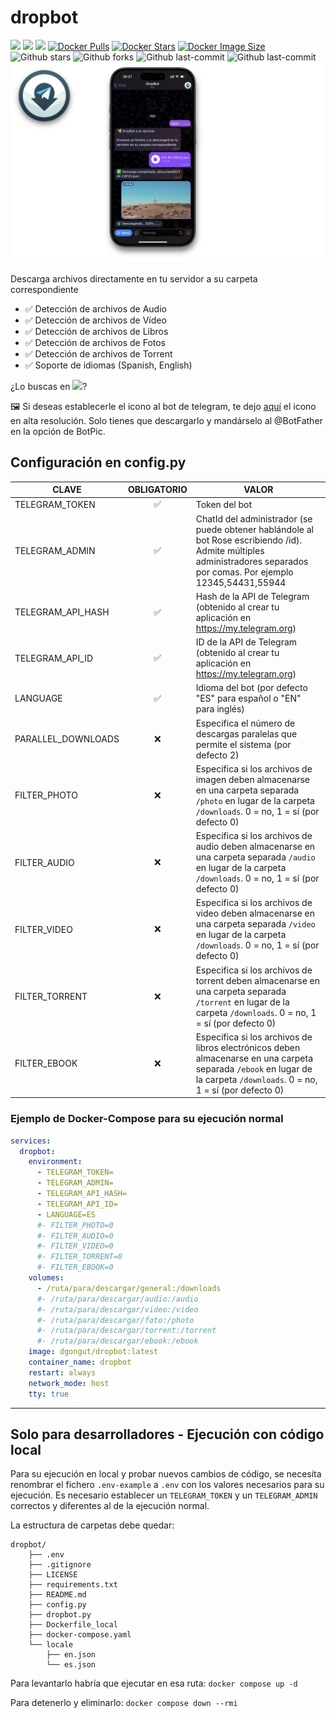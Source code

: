 # dropbot
[![](https://badgen.net/badge/icon/github?icon=github&label)](https://github.com/dgongut/dropbot)
[![](https://badgen.net/badge/icon/docker?icon=docker&label)](https://hub.docker.com/r/dgongut/dropbot)
[![](https://badgen.net/badge/icon/telegram?icon=telegram&label)](https://t.me/dockercontrollerbotnews)
[![Docker Pulls](https://badgen.net/docker/pulls/dgongut/dropbot?icon=docker&label=pulls)](https://hub.docker.com/r/dgongut/dropbot/)
[![Docker Stars](https://badgen.net/docker/stars/dgongut/dropbot?icon=docker&label=stars)](https://hub.docker.com/r/dgongut/dropbot/)
[![Docker Image Size](https://badgen.net/docker/size/dgongut/dropbot?icon=docker&label=image%20size)](https://hub.docker.com/r/dgongut/dropbot/)
![Github stars](https://badgen.net/github/stars/dgongut/dropbot?icon=github&label=stars)
![Github forks](https://badgen.net/github/forks/dgongut/dropbot?icon=github&label=forks)
![Github last-commit](https://img.shields.io/github/last-commit/dgongut/dropbot)
![Github last-commit](https://badgen.net/github/license/dgongut/dropbot)
![alt text](https://github.com/dgongut/pictures/blob/main/dropbot/mockup.png)

Descarga archivos directamente en tu servidor a su carpeta correspondiente

- ✅ Detección de archivos de Audio
- ✅ Detección de archivos de Vídeo
- ✅ Detección de archivos de Libros
- ✅ Detección de archivos de Fotos
- ✅ Detección de archivos de Torrent
- ✅ Soporte de idiomas (Spanish, English)

¿Lo buscas en [![](https://badgen.net/badge/icon/docker?icon=docker&label)](https://hub.docker.com/r/dgongut/dropbot)?

🖼️ Si deseas establecerle el icono al bot de telegram, te dejo [aquí](https://raw.githubusercontent.com/dgongut/pictures/main/dropbot/dropbot.png) el icono en alta resolución. Solo tienes que descargarlo y mandárselo al @BotFather en la opción de BotPic.

## Configuración en config.py

| CLAVE                          | OBLIGATORIO | VALOR                                                                                   |
|---------------------------------|:------------:|-----------------------------------------------------------------------------------------|
| TELEGRAM_TOKEN                 |✅            | Token del bot |
| TELEGRAM_ADMIN                 |✅            | ChatId del administrador (se puede obtener hablándole al bot Rose escribiendo /id). Admite múltiples administradores separados por comas. Por ejemplo 12345,54431,55944 |
| TELEGRAM_API_HASH              | ✅           | Hash de la API de Telegram (obtenido al crear tu aplicación en https://my.telegram.org) |
| TELEGRAM_API_ID                | ✅           | ID de la API de Telegram (obtenido al crear tu aplicación en https://my.telegram.org)   |
| LANGUAGE                       | ✅           | Idioma del bot (por defecto "ES" para español o "EN" para inglés)                       |
| PARALLEL_DOWNLOADS             | ❌           | Especifica el número de descargas paralelas que permite el sistema (por defecto 2)      |
| FILTER_PHOTO                   | ❌           | Especifica si los archivos de imagen deben almacenarse en una carpeta separada `/photo` en lugar de la carpeta `/downloads`. 0 = no, 1 = sí (por defecto 0)   |
| FILTER_AUDIO                   | ❌           | Especifica si los archivos de audio deben almacenarse en una carpeta separada `/audio` en lugar de la carpeta `/downloads`. 0 = no, 1 = sí (por defecto 0)    |
| FILTER_VIDEO                   | ❌           | Especifica si los archivos de video deben almacenarse en una carpeta separada `/video` en lugar de la carpeta `/downloads`. 0 = no, 1 = sí (por defecto 0)    |
| FILTER_TORRENT                 | ❌           | Especifica si los archivos de torrent deben almacenarse en una carpeta separada `/torrent` en lugar de la carpeta `/downloads`. 0 = no, 1 = sí (por defecto 0)    |
| FILTER_EBOOK                 | ❌           | Especifica si los archivos de libros electrónicos deben almacenarse en una carpeta separada `/ebook` en lugar de la carpeta `/downloads`. 0 = no, 1 = sí (por defecto 0)    |

### Ejemplo de Docker-Compose para su ejecución normal

```yaml
services:
  dropbot:
    environment:
      - TELEGRAM_TOKEN=
      - TELEGRAM_ADMIN=
      - TELEGRAM_API_HASH=
      - TELEGRAM_API_ID=
      - LANGUAGE=ES
      #- FILTER_PHOTO=0
      #- FILTER_AUDIO=0
      #- FILTER_VIDEO=0
      #- FILTER_TORRENT=0
      #- FILTER_EBOOK=0
    volumes:
      - /ruta/para/descargar/general:/downloads
      #- /ruta/para/descargar/audio:/audio
      #- /ruta/para/descargar/video:/video
      #- /ruta/para/descargar/foto:/photo
      #- /ruta/para/descargar/torrent:/torrent
      #- /ruta/para/descargar/ebook:/ebook
    image: dgongut/dropbot:latest
    container_name: dropbot
    restart: always
    network_mode: host
    tty: true
```

---

## Solo para desarrolladores - Ejecución con código local

Para su ejecución en local y probar nuevos cambios de código, se necesita renombrar el fichero `.env-example` a `.env` con los valores necesarios para su ejecución.
Es necesario establecer un `TELEGRAM_TOKEN` y un `TELEGRAM_ADMIN` correctos y diferentes al de la ejecución normal.

La estructura de carpetas debe quedar:

```
dropbot/
    ├── .env
    ├── .gitignore
    ├── LICENSE
    ├── requirements.txt
    ├── README.md
    ├── config.py
    ├── dropbot.py
    ├── Dockerfile_local
    ├── docker-compose.yaml
    └── locale
        ├── en.json
        └── es.json
```

Para levantarlo habría que ejecutar en esa ruta: `docker compose up -d`

Para detenerlo y eliminarlo: `docker compose down --rmi`
